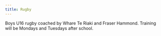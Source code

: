 ```yaml
---
title: Rugby
---
```

Boys U16 rugby coached by Whare Te Riaki and Fraser Hammond. Training will be Mondays and Tuesdays after school. 
